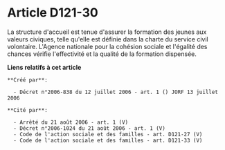 # Article D121-30

La structure d'accueil est tenue d'assurer la formation des jeunes aux valeurs civiques, telle qu'elle est définie dans la
charte du service civil volontaire. L'Agence nationale pour la cohésion sociale et l'égalité des chances vérifie
l'effectivité et la qualité de la formation dispensée.

**Liens relatifs à cet article**

	**Créé par**:

	  - Décret n°2006-838 du 12 juillet 2006 - art. 1 () JORF 13 juillet 2006

	**Cité par**:

	  - Arrêté du 21 août 2006 - art. 1 (V)
	  - Décret n°2006-1024 du 21 août 2006 - art. 1 (V)
	  - Code de l'action sociale et des familles - art. D121-27 (V)
	  - Code de l'action sociale et des familles - art. D121-33 (V)
